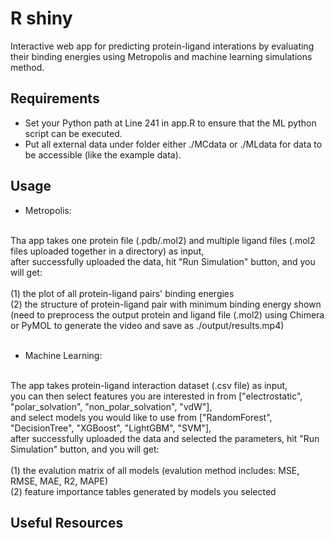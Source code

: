 # R shiny

Interactive web app for predicting protein-ligand interations by evaluating their binding energies using Metropolis and machine learning simulations method.

## Requirements

- Set your Python path at Line 241 in app.R to ensure that the ML python script can be executed.
- Put all external data under folder either ./MCdata or ./MLdata for data to be accessible (like the example data).

## Usage

- Metropolis:<br />
<br />
Tha app takes one protein file (.pdb/.mol2) and multiple ligand files (.mol2 files uploaded together in a directory) as input,<br />after successfully uploaded the data, hit "Run Simulation" button, and you will get:<br />
  <br />
  (1) the plot of all protein-ligand pairs' binding energies<br />
  (2) the structure of protein-ligand pair with minimum binding energy shown<br />
  (need to preprocess the output protein and ligand file (.mol2) using Chimera or PyMOL to generate the video and save as ./output/results.mp4)<br />
   <br />
      
- Machine Learning:<br />
<br />
The app takes protein-ligand interaction dataset (.csv file) as input,<br />you can then select features you are interested in from ["electrostatic", "polar_solvation", "non_polar_solvation", "vdW"],<br />and select models you would like to use from ["RandomForest", "DecisionTree", "XGBoost", "LightGBM", "SVM"],<br />after successfully uploaded the data and selected the parameters, hit "Run Simulation" button, and you will get:<br />
  <br />
  (1) the evalution matrix of all models (evalution method includes: MSE, RMSE, MAE, R2, MAPE)<br />
  (2) feature importance tables generated by models you selected<br />

## Useful Resources



